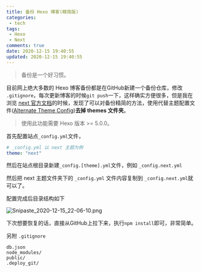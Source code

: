 ```yaml
---
title: 备份 Hexo 博客(精简版)
categories:
 - tech
tags:
 - Hexo
 - Next
comments: true
date: 2020-12-15 19:40:55
updated: 2020-12-15 19:40:55
---
```


> 备份是一个好习惯。

目前网上绝大多数的 Hexo 博客备份都是在GitHub新建一个备份仓库，修改 `.gitignore`，每次更新博客的时候`git push`一下，这样确实方便很多，但是我在浏览 [next 官方文档](https://theme-next.js.org/docs/getting-started/#Configuration)的时候，发现了可以对备份精简的方法，使用代替主题配置文件([Alternate Theme Config](https://theme-next.js.org/docs/getting-started/configuration.html))**去掉 themes 文件夹**。

>  使用此功能需要 Hexo 版本 >= 5.0.0。

<!-- more -->

首先配置站点`_config.yml`文件，

```yml
# _config.yml 以 next 主题为例
theme: "next"
```

然后在站点根目录新建`_config.[theme].yml`文件，例如 `_config.next.yml`

然后把 next 主题文件夹下的 `_config.yml` 文件内容复制到 `_config.next.yml`就可以了。

配置完成后目录结构如下 

![Snipaste_2020-12-15_22-06-10.png](https://i.loli.net/2020/12/15/vJ2YFQg3kEVelw4.png)

下次想要恢复的话，直接从GitHub上拉下来，执行`npm install`即可，非常简单。

另附 `.gitignore`
```
db.json
node_modules/
public/
.deploy_git/
```